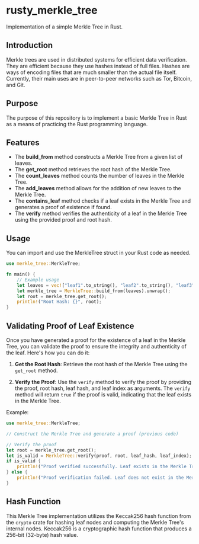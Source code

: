 # rusty_merkle_tree

Implementation of a simple Merkle Tree in Rust.

## Introduction

Merkle trees are used in distributed systems for efficient data verification. They are efficient because they use hashes instead of full files. Hashes are ways of encoding files that are much smaller than the actual file itself. Currently, their main uses are in peer-to-peer networks such as Tor, Bitcoin, and Git. 

## Purpose

The purpose of this repository is to implement a basic Merkle Tree in Rust as a means of practicing the Rust programming language.

## Features

- The **build_from** method constructs a Merkle Tree from a given list of leaves.
- The **get_root** method retrieves the root hash of the Merkle Tree.
- The **count_leaves** method counts the number of leaves in the Merkle Tree.
- The **add_leaves** method allows for the addition of new leaves to the Merkle Tree.
- The **contains_leaf** method checks if a leaf exists in the Merkle Tree and generates a proof of existence if found.
- The **verify** method verifies the authenticity of a leaf in the Merkle Tree using the provided proof and root hash.
  
## Usage

You can import and use the MerkleTree struct in your Rust code as needed.
```rust
use merkle_tree::MerkleTree;

fn main() {
    // Example usage
    let leaves = vec!["leaf1".to_string(), "leaf2".to_string(), "leaf3".to_string()];
    let merkle_tree = MerkleTree::build_from(leaves).unwrap();
    let root = merkle_tree.get_root();
    println!("Root Hash: {}", root);
}
```
## Validating Proof of Leaf Existence

Once you have generated a proof for the existence of a leaf in the Merkle Tree, you can validate the proof to ensure the integrity and authenticity of the leaf. Here's how you can do it:

1. **Get the Root Hash**: Retrieve the root hash of the Merkle Tree using the `get_root` method.

2. **Verify the Proof**: Use the `verify` method to verify the proof by providing the proof, root hash, leaf hash, and leaf index as arguments. The `verify` method will return `true` if the proof is valid, indicating that the leaf exists in the Merkle Tree.

Example:

```rust
use merkle_tree::MerkleTree;

// Construct the Merkle Tree and generate a proof (previous code)

// Verify the proof
let root = merkle_tree.get_root();
let is_valid = MerkleTree::verify(proof, root, leaf_hash, leaf_index);
if is_valid {
    println!("Proof verified successfully. Leaf exists in the Merkle Tree.");
} else {
    println!("Proof verification failed. Leaf does not exist in the Merkle Tree.");
}
```
## Hash Function

This Merkle Tree implementation utilizes the Keccak256 hash function from the `crypto` crate for hashing leaf nodes and computing the Merkle Tree's internal nodes. Keccak256 is a cryptographic hash function that produces a 256-bit (32-byte) hash value.

